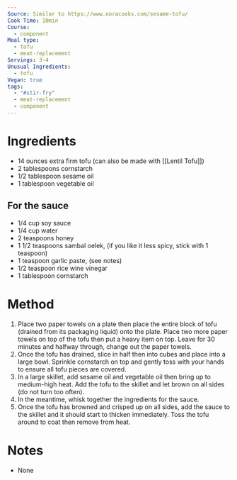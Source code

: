 ```yaml
---
Source: Similar to https://www.noracooks.com/sesame-tofu/
Cook Time: 10min
Course:
  - component
Meal type:
  - tofu
  - meat-replacement
Servings: 3-4
Unusual Ingredients:
  - tofu
Vegan: true
tags:
  - "#stir-fry"
  - meat-replacement
  - component
---
```

# Ingredients

- 14 ounces extra firm tofu (can also be made with [[Lentil Tofu]])
- 2 tablespoons cornstarch
- 1/2 tablespoon sesame oil
- 1 tablespoon vegetable oil

## For the sauce

- 1/4 cup soy sauce
- 1/4 cup water
- 2 teaspoons honey
- 1 1/2 teaspoons sambal oelek, (if you like it less spicy, stick with 1 teaspoon)
- 1 teaspoon garlic paste, (see notes)
- 1/2 teaspoon rice wine vinegar
- 1 tablespoon cornstarch

# Method

1. Place two paper towels on a plate then place the entire block of tofu (drained from its packaging liquid) onto the plate. Place two more paper towels on top of the tofu then put a heavy item on top. Leave for 30 minutes and halfway through, change out the paper towels.
2. Once the tofu has drained, slice in half then into cubes and place into a large bowl. Sprinkle cornstarch on top and gently toss with your hands to ensure all tofu pieces are covered.
3. In a large skillet, add sesame oil and vegetable oil then bring up to medium-high heat. Add the tofu to the skillet and let brown on all sides (do not turn too often).
4. In the meantime, whisk together the ingredients for the sauce.
5. Once the tofu has browned and crisped up on all sides, add the sauce to the skillet and it should start to thicken immediately. Toss the tofu around to coat then remove from heat.

# Notes

- None